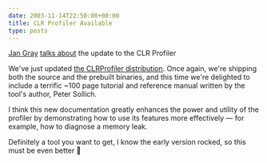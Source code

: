 ```yaml
---
date: 2003-11-14T22:50:00+00:00
title: CLR Profiler Available
type: posts
---
```

[Jan Gray](http://blogs.gotdotnet.com/jangr) [talks about](http://blogs.gotdotnet.com/jangr/permalink.aspx/114cc4bd-34b3-4082-8e5e-d3a0e4aed8ce) the update to the CLR Profiler

We've just updated [the CLRProfiler distribution](http://www.microsoft.com/downloads/details.aspx?FamilyId=86CE6052-D7F4-4AEB-9B7A-94635BEEBDDA&#038;displaylang=en). Once again, we're shipping both the source and the prebuilt binaries, and this time we're delighted to include a terrific ~100 page tutorial and reference manual written by the tool's author, Peter Sollich.

I think this new documentation greatly enhances the power and utility of the profiler by demonstrating how to use its features more effectively &#8212; for example, how to diagnose a memory leak. </ul>

Definitely a tool you want to get, I know the early version rocked, so this must be even better 🙂
